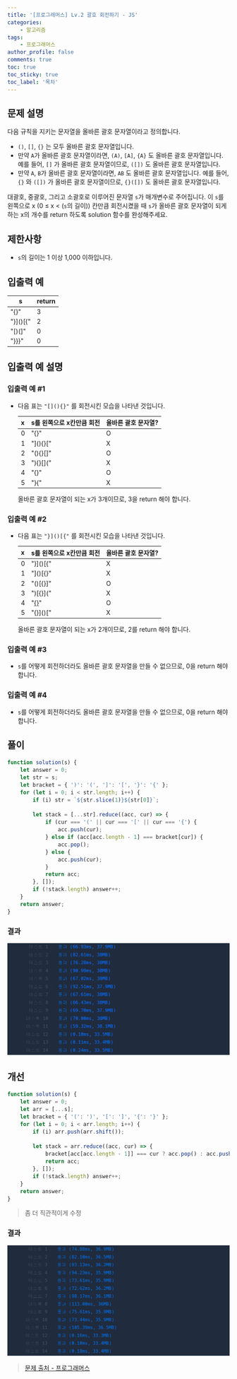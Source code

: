 ```yaml
---
title: '[프로그래머스] Lv.2 괄호 회전하기 - JS'
categories:
    - 알고리즘
tags:
    - 프로그래머스
author_profile: false
comments: true
toc: true
toc_sticky: true
toc_label: '목차'
---
```


## 문제 설명

다음 규칙을 지키는 문자열을 올바른 괄호 문자열이라고 정의합니다.

-   `()`, `[]`, `{}` 는 모두 올바른 괄호 문자열입니다.
-   만약 `A`가 올바른 괄호 문자열이라면, `(A)`, `[A]`, `{A}` 도 올바른 괄호 문자열입니다. 예를 들어, `[]` 가 올바른 괄호 문자열이므로, `([])` 도 올바른 괄호 문자열입니다.
-   만약 `A`, `B`가 올바른 괄호 문자열이라면, `AB` 도 올바른 괄호 문자열입니다. 예를 들어, `{}` 와 `([])` 가 올바른 괄호 문자열이므로, `{}([])` 도 올바른 괄호 문자열입니다.

대괄호, 중괄호, 그리고 소괄호로 이루어진 문자열 `s`가 매개변수로 주어집니다. 이 `s`를 왼쪽으로 x (0 ≤ x < (`s`의 길이)) 칸만큼 회전시켰을 때 `s`가 올바른 괄호 문자열이 되게 하는 x의 개수를 return 하도록 solution 함수를 완성해주세요.

## 제한사항

-   `s`의 길이는 1 이상 1,000 이하입니다.

## 입출력 예

| s        | return |
| -------- | ------ |
| "[](){}" | 3      |
| "}]()[{" | 2      |
| "[)(]"   | 0      |
| "}}}"    | 0      |

## 입출력 예 설명

### 입출력 예 #1

-   다음 표는 `"[](){}"` 를 회전시킨 모습을 나타낸 것입니다.

    | x   | s를 왼쪽으로 x칸만큼 회전 | 올바른 괄호 문자열? |
    | --- | ------------------------- | ------------------- |
    | 0   | "[](){}"                  | O                   |
    | 1   | "](){}["                  | X                   |
    | 2   | "(){}[]"                  | O                   |
    | 3   | "){}[]("                  | X                   |
    | 4   | "{}[]()"                  | O                   |
    | 5   | "}[](){"                  | X                   |

    올바른 괄호 문자열이 되는 x가 3개이므로, 3을 return 해야 합니다.

### 입출력 예 #2

-   다음 표는 `"}]()[{"` 를 회전시킨 모습을 나타낸 것입니다.

    | x   | s를 왼쪽으로 x칸만큼 회전 | 올바른 괄호 문자열? |
    | --- | ------------------------- | ------------------- |
    | 0   | "}]()[{"                  | X                   |
    | 1   | "]()[{}"                  | X                   |
    | 2   | "()[{}]"                  | O                   |
    | 3   | ")[{}]("                  | X                   |
    | 4   | "[{}]()"                  | O                   |
    | 5   | "{}]()["                  | X                   |

    올바른 괄호 문자열이 되는 x가 2개이므로, 2를 return 해야 합니다.

### 입출력 예 #3

-   `s`를 어떻게 회전하더라도 올바른 괄호 문자열을 만들 수 없으므로, 0을 return 해야 합니다.

### 입출력 예 #4

-   `s`를 어떻게 회전하더라도 올바른 괄호 문자열을 만들 수 없으므로, 0을 return 해야 합니다.

## 풀이

```javascript
function solution(s) {
    let answer = 0;
    let str = s;
    let bracket = { ')': '(', ']': '[', '}': '{' };
    for (let i = 0; i < str.length; i++) {
        if (i) str = `${str.slice(1)}${str[0]}`;

        let stack = [...str].reduce((acc, cur) => {
            if (cur === '(' || cur === '[' || cur === '{') {
                acc.push(cur);
            } else if (acc[acc.length - 1] === bracket[cur]) {
                acc.pop();
            } else {
                acc.push(cur);
            }
            return acc;
        }, []);
        if (!stack.length) answer++;
    }
    return answer;
}
```

### 결과

![result1](/assets/images/2023/10/15/algorithm-96-result1.png)

## 개선

```javascript
function solution(s) {
    let answer = 0;
    let arr = [...s];
    let bracket = { '(': ')', '[': ']', '{': '}' };
    for (let i = 0; i < arr.length; i++) {
        if (i) arr.push(arr.shift());

        let stack = arr.reduce((acc, cur) => {
            bracket[acc[acc.length - 1]] === cur ? acc.pop() : acc.push(cur);
            return acc;
        }, []);
        if (!stack.length) answer++;
    }
    return answer;
}
```

> 좀 더 직관적이게 수정

### 결과

![result2](/assets/images/2023/10/15/algorithm-96-result2.png)

> [문제 출처 - 프로그래머스](https://school.programmers.co.kr/learn/courses/30/lessons/76502)

